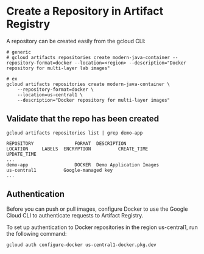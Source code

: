 # Create a Repository in Artifact Registry

A repository can be created easily from the gcloud CLI:
```shell
# generic
# gcloud artifacts repositories create modern-java-container --repository-format=docker --location=<region> --description="Docker repository for multi-layer lab images"

# ex
gcloud artifacts repositories create modern-java-container \ 
    --repository-format=docker \ 
    --location=us-central1 \ 
    --description="Docker repository for multi-layer images"
```


## Validate that the repo has been created
```shell
gcloud artifacts repositories list | grep demo-app

REPOSITORY               FORMAT  DESCRIPTION                               LOCATION     LABELS  ENCRYPTION          CREATE_TIME          UPDATE_TIME
...
demo-app                 DOCKER  Demo Application Images                   us-central1          Google-managed key  
...
```

## Authentication
Before you can push or pull images, configure Docker to use the Google Cloud CLI to authenticate requests to Artifact Registry.

To set up authentication to Docker repositories in the region us-central1, run the following command:
```shell
gcloud auth configure-docker us-central1-docker.pkg.dev
```

